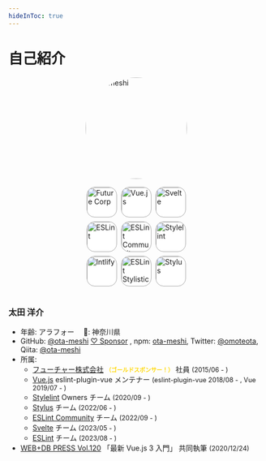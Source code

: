 ```yaml
---
hideInToc: true
---
```


<!-- prettier-ignore-end -->

# 自己紹介

<div grid="~ gap-4" class="profile">

<div class="avatars">
  <img class="avatar" src="https://github.com/ota-meshi.png" alt="ota-meshi">
  <div class="org-avatars">
    <a href="https://github.com/future-architect" target="_brank"><img src="https://github.com/future-architect.png" alt="Future Corp"></a>
    <a href="https://github.com/vuejs" target="_brank"><img src="https://github.com/vuejs.png" alt="Vue.js"></a>
    <a href="https://github.com/sveltejs" target="_brank"><img src="https://github.com/sveltejs.png" alt="Svelte"></a>
    <a href="https://github.com/eslint" target="_brank"><img src="https://github.com/eslint.png" alt="ESLint"></a>
    <a href="https://github.com/eslint-community" target="_brank"><img src="https://github.com/eslint-community.png" alt="ESLint Community"></a>
    <a href="https://github.com/stylelint" target="_brank"><img src="https://github.com/stylelint.png" alt="Stylelint"></a>
    <a href="https://github.com/intlify" target="_brank"><img src="https://github.com/intlify.png" alt="Intlify"></a>
    <a href="https://github.com/eslint-stylistic" target="_brank"><img src="https://github.com/eslint-stylistic.png" alt="
ESLint Stylistic"></a>
    <a href="https://github.com/stylus" target="_brank"><img src="https://github.com/stylus.png" alt="Stylus"></a>
  </div>
</div>

<div class="profile-contents">

### 太田 洋介

- 年齢: アラフォー　 📍: 神奈川県
- GitHub: [@ota-meshi](https://github.com/ota-meshi) <a class="sponsor" href="https://github.com/sponsors/ota-meshi" target="_blank" rel="noopener">♡ Sponsor</a> ,
  npm: [ota-meshi](https://www.npmjs.com/~ota-meshi),
  Twitter: [@omoteota](https://twitter.com/omoteota),  
  Qiita: [@ota-meshi](https://qiita.com/ota-meshi)
- 所属:
  - [フューチャー株式会社](https://www.future.co.jp/) <span class="gold">（ゴールドスポンサー！）</span> 社員 <span class="since">(2015/06 - )</span>
  - [Vue.js](https://vuejs.org/about/team.html) eslint-plugin-vue メンテナー <span class="since">(eslint-plugin-vue 2018/08 - , Vue 2019/07 - )</span>
  - [Stylelint](https://github.com/stylelint) Owners チーム <span class="since">(2020/09 - )</span>
  - [Stylus](https://github.com/stylus) チーム <span class="since">(2022/06 - )</span>
  - [ESLint Community](https://github.com/eslint-community) チーム <span class="since">(2022/09 - )</span>
  - [Svelte](https://github.com/sveltejs) チーム <span class="since">(2023/05 - )</span>
  - [ESLint](https://github.com/eslint) チーム <span class="since">(2023/08 - )</span>
- [WEB+DB PRESS Vol.120] 「最新 Vue.js 3 入門」 共同執筆 <span class="since">(2020/12/24)</span>
<!-- - [Google Open Source Peer Bonus 2022] 受賞 -->

[web+db press vol.120]: https://gihyo.jp/magazine/wdpress/archive/2021/vol120
[google open source peer bonus 2022]: https://www.googblogs.com/announcing-first-group-of-google-open-source-peer-bonus-winners-in-2022/

</div>
</div>

<style scoped>
.profile {
  grid-template-columns: 0.5fr 1.3fr;
}
.avatars {
  display: flex;
  flex-direction: column;
  align-items: center;
}
.avatar {
  border-radius: 50%;
  overflow: hidden;
  width: 200px;
  height: 200px;
}
.org-avatars {
  --avatar-width: 60px;
  --avatar-gap: 8px;
  padding: 16px;
  display: flex;
  width: calc(var(--avatar-width) * 3 + var(--avatar-gap) * 2 + 16px);
  box-sizing: content-box;
  gap: var(--avatar-gap);
  flex-wrap: wrap;
  align-items: center;
  justify-content: center;
}
.org-avatars a:not(:hover) {
  border-color: transparent;
}
.org-avatars img {
  border-radius: 16px;
  border: 0.5px solid #aaa;
  overflow: hidden;
  width: var(--avatar-width);
  height: var(--avatar-width);
  box-sizing: border-box;
  background: #fff;
}
.profile-contents .since {
  font-size: 0.8rem;
}
.slidev-layout a.sponsor {
  margin-left: 8px;
  border: 1px solid #fd1d7c;
  border-radius: 4px;
  padding: 2px 4px 1px;
  font-size: 11px;
  font-weight: 500;
  vertical-align: bottom;
  color: #fd1d7c;
}
.slidev-layout a.sponsor:hover {
  color: #fff;
  background-color: #fd1d7c;
}
.gold {
  color: gold;
  font-size: 80%;
  font-weight: 800;
}
</style>
